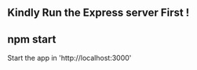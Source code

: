 ##  Kindly Run the Express server First !

## npm start

   Start the app in 'http://localhost:3000'